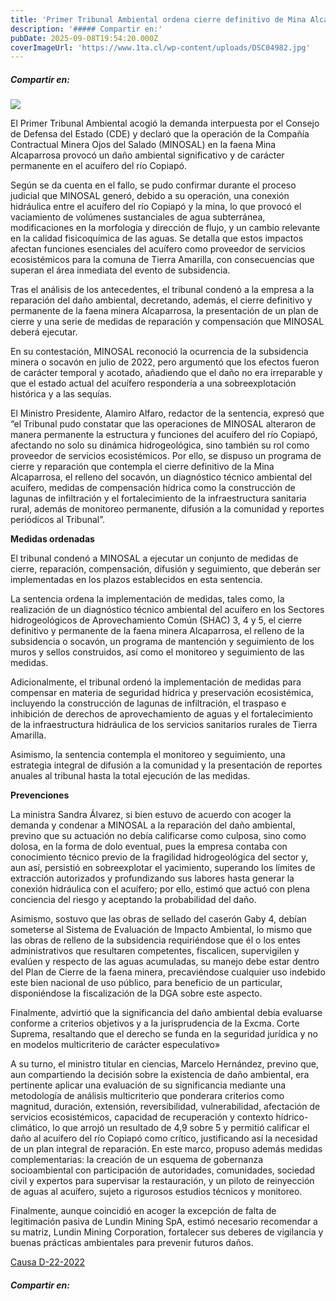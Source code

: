 ```yaml
---
title: 'Primer Tribunal Ambiental ordena cierre definitivo de Mina Alcaparrosa y condena a Minera Ojos del Salado a reparar daño ambiental'
description: '##### Compartir en:'
pubDate: 2025-09-08T19:54:20.000Z
coverImageUrl: 'https://www.1ta.cl/wp-content/uploads/DSC04982.jpg'
---
```


##### Compartir en:

[](https://www.linkedin.com/sharing/share-offsite/?url= 'Add this to LinkedIn')[](https://twitter.com/intent/tweet?text=%20-%20%20 'Share this on X')[](https://api.whatsapp.com/send?text=%20 'WhatsApp')[](https://www.facebook.com/share.php?u= 'Share this on Facebook')[](# 'More share links')

[![](https://www.1ta.cl/wp-content/uploads/DSC04982.jpg)](https://www.1ta.cl/wp-content/uploads/DSC04982.jpg)

El Primer Tribunal Ambiental acogió la demanda interpuesta por el Consejo de Defensa del Estado (CDE) y declaró que la operación de la Compañía Contractual Minera Ojos del Salado (MINOSAL) en la faena Mina Alcaparrosa provocó un daño ambiental significativo y de carácter permanente en el acuífero del río Copiapó.

Según se da cuenta en el fallo, se pudo confirmar durante el proceso judicial que MINOSAL generó, debido a su operación, una conexión hidráulica entre el acuífero del río Copiapó y la mina, lo que provocó el vaciamiento de volúmenes sustanciales de agua subterránea, modificaciones en la morfología y dirección de flujo, y un cambio relevante en la calidad fisicoquímica de las aguas. Se detalla que estos impactos afectan funciones esenciales del acuífero como proveedor de servicios ecosistémicos para la comuna de Tierra Amarilla, con consecuencias que superan el área inmediata del evento de subsidencia.

Tras el análisis de los antecedentes, el tribunal condenó a la empresa a la reparación del daño ambiental, decretando, además, el cierre definitivo y permanente de la faena minera Alcaparrosa, la presentación de un plan de cierre y una serie de medidas de reparación y compensación que MINOSAL deberá ejecutar.

En su contestación, MINOSAL reconoció la ocurrencia de la subsidencia minera o socavón en julio de 2022, pero argumentó que los efectos fueron de carácter temporal y acotado, añadiendo que el daño no era irreparable y que el estado actual del acuífero respondería a una sobreexplotación histórica y a las sequías.

El Ministro Presidente, Alamiro Alfaro, redactor de la sentencia, expresó que “el Tribunal pudo constatar que las operaciones de MINOSAL alteraron de manera permanente la estructura y funciones del acuífero del río Copiapó, afectando no solo su dinámica hidrogeológica, sino también su rol como proveedor de servicios ecosistémicos. Por ello, se dispuso un programa de cierre y reparación que contempla el cierre definitivo de la Mina Alcaparrosa, el relleno del socavón, un diagnóstico técnico ambiental del acuífero, medidas de compensación hídrica como la construcción de lagunas de infiltración y el fortalecimiento de la infraestructura sanitaria rural, además de monitoreo permanente, difusión a la comunidad y reportes periódicos al Tribunal”.

**Medidas ordenadas**

El tribunal condenó a MINOSAL a ejecutar un conjunto de medidas de cierre, reparación, compensación, difusión y seguimiento, que deberán ser implementadas en los plazos establecidos en esta sentencia.

La sentencia ordena la implementación de medidas, tales como, la realización de un diagnóstico técnico ambiental del acuífero en los Sectores hidrogeológicos de Aprovechamiento Común (SHAC) 3, 4 y 5, el cierre definitivo y permanente de la faena minera Alcaparrosa, el relleno de la subsidencia o socavón, un programa de mantención y seguimiento de los muros y sellos construidos, así como el monitoreo y seguimiento de las medidas.

Adicionalmente, el tribunal ordenó la implementación de medidas para compensar en materia de seguridad hídrica y preservación ecosistémica, incluyendo la construcción de lagunas de infiltración, el traspaso e inhibición de derechos de aprovechamiento de aguas y el fortalecimiento de la infraestructura hidráulica de los servicios sanitarios rurales de Tierra Amarilla.

Asimismo, la sentencia contempla el monitoreo y seguimiento, una estrategia integral de difusión a la comunidad y la presentación de reportes anuales al tribunal hasta la total ejecución de las medidas.

**Prevenciones**

La ministra Sandra Álvarez, si bien estuvo de acuerdo con acoger la demanda y condenar a MINOSAL a la reparación del daño ambiental, previno que su actuación no debía calificarse como culposa, sino como dolosa, en la forma de dolo eventual, pues la empresa contaba con conocimiento técnico previo de la fragilidad hidrogeológica del sector y, aun así, persistió en sobreexplotar el yacimiento, superando los límites de extracción autorizados y profundizando sus labores hasta generar la conexión hidráulica con el acuífero; por ello, estimó que actuó con plena conciencia del riesgo y aceptando la probabilidad del daño.

Asimismo, sostuvo que las obras de sellado del caserón Gaby 4, debían someterse al Sistema de Evaluación de Impacto Ambiental, lo mismo que las obras de relleno de la subsidencia requiriéndose que él o los entes administrativos que resultaren competentes, fiscalicen, supervigilen y evalúen y respecto de las aguas acumuladas, su manejo debe estar dentro del Plan de Cierre de la faena minera, precaviéndose cualquier uso indebido este bien nacional de uso público, para beneficio de un particular,  disponiéndose la fiscalización de la DGA sobre este aspecto.

Finalmente, advirtió que la significancia del daño ambiental debía evaluarse conforme a criterios objetivos y a la jurisprudencia de la Excma. Corte Suprema, resaltando que el derecho se funda en la seguridad jurídica y no en modelos multicriterio de carácter especulativo»

A su turno, el ministro titular en ciencias, Marcelo Hernández, previno que, aun compartiendo la decisión sobre la existencia de daño ambiental, era pertinente aplicar una evaluación de su significancia mediante una metodología de análisis multicriterio que ponderara criterios como magnitud, duración, extensión, reversibilidad, vulnerabilidad, afectación de servicios ecosistémicos, capacidad de recuperación y contexto hídrico-climático, lo que arrojó un resultado de 4,9 sobre 5 y permitió calificar el daño al acuífero del río Copiapó como crítico, justificando así la necesidad de un plan integral de reparación. En este marco, propuso además medidas complementarias: la creación de un esquema de gobernanza socioambiental con participación de autoridades, comunidades, sociedad civil y expertos para supervisar la restauración, y un piloto de reinyección de aguas al acuífero, sujeto a rigurosos estudios técnicos y monitoreo.

Finalmente, aunque coincidió en acoger la excepción de falta de legitimación pasiva de Lundin Mining SpA, estimó necesario recomendar a su matriz, Lundin Mining Corporation, fortalecer sus deberes de vigilancia y buenas prácticas ambientales para prevenir futuros daños.

[Causa D-22-2022](https://www.portaljudicial1ta.cl/sgc-web/ver-causa.html?rol=D-22-2023)

##### Compartir en:

[](https://www.linkedin.com/sharing/share-offsite/?url= 'Add this to LinkedIn')[](https://twitter.com/intent/tweet?text=%20-%20%20 'Share this on X')[](https://api.whatsapp.com/send?text=%20 'WhatsApp')[](https://www.facebook.com/share.php?u= 'Share this on Facebook')[](# 'More share links')
